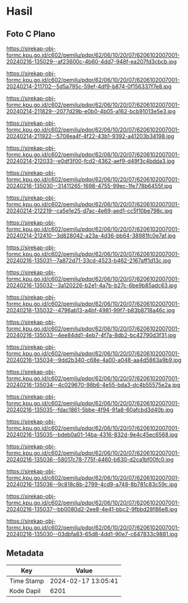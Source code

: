 # Hasil

## Foto C Plano

https://sirekap-obj-formc.kpu.go.id/c602/pemilu/pdpr/62/06/10/20/07/6206102007001-20240216-135029--af23600c-4b60-4dd7-948f-ea207fd3cbcb.jpg

https://sirekap-obj-formc.kpu.go.id/c602/pemilu/pdpr/62/06/10/20/07/6206102007001-20240214-211702--5d5a795c-59ef-4df9-b874-0f156337f7e8.jpg

https://sirekap-obj-formc.kpu.go.id/c602/pemilu/pdpr/62/06/10/20/07/6206102007001-20240214-211829--2077d29b-e0b0-4b05-a162-bcb91013e5e3.jpg

https://sirekap-obj-formc.kpu.go.id/c602/pemilu/pdpr/62/06/10/20/07/6206102007001-20240214-211922--5708ea4f-4f22-43b1-9392-a41203b34198.jpg

https://sirekap-obj-formc.kpu.go.id/c602/pemilu/pdpr/62/06/10/20/07/6206102007001-20240214-212033--e0df3f00-fcd2-4362-aef9-d49f3c4bdda3.jpg

https://sirekap-obj-formc.kpu.go.id/c602/pemilu/pdpr/62/06/10/20/07/6206102007001-20240216-135030--31411265-1698-4755-99ec-1fe778b6455f.jpg

https://sirekap-obj-formc.kpu.go.id/c602/pemilu/pdpr/62/06/10/20/07/6206102007001-20240214-212219--ca5e1e25-d7ac-4e69-aed1-cc5f10be798c.jpg

https://sirekap-obj-formc.kpu.go.id/c602/pemilu/pdpr/62/06/10/20/07/6206102007001-20240214-212410--3d828042-a23a-4d36-bb64-38981fc0e7af.jpg

https://sirekap-obj-formc.kpu.go.id/c602/pemilu/pdpr/62/06/10/20/07/6206102007001-20240216-135031--7a872d71-33cd-4523-b462-2167aff1d13c.jpg

https://sirekap-obj-formc.kpu.go.id/c602/pemilu/pdpr/62/06/10/20/07/6206102007001-20240216-135032--3a120226-b2e1-4a7b-b27c-6be9b85adc63.jpg

https://sirekap-obj-formc.kpu.go.id/c602/pemilu/pdpr/62/06/10/20/07/6206102007001-20240216-135032--4796ab13-a4bf-4981-99f7-b83b8718a46c.jpg

https://sirekap-obj-formc.kpu.go.id/c602/pemilu/pdpr/62/06/10/20/07/6206102007001-20240216-135033--4ee84dd1-4eb7-4f7a-8db2-bc42790d3f31.jpg

https://sirekap-obj-formc.kpu.go.id/c602/pemilu/pdpr/62/06/10/20/07/6206102007001-20240216-135034--9dd2b340-c68e-4a00-a048-aa4d5863a9b9.jpg

https://sirekap-obj-formc.kpu.go.id/c602/pemilu/pdpr/62/06/10/20/07/6206102007001-20240216-135034--4c029670-98b6-4e55-bda3-dc4b55575e2a.jpg

https://sirekap-obj-formc.kpu.go.id/c602/pemilu/pdpr/62/06/10/20/07/6206102007001-20240216-135035--fdac1861-5bbe-4f94-91a8-60afcbd3d40b.jpg

https://sirekap-obj-formc.kpu.go.id/c602/pemilu/pdpr/62/06/10/20/07/6206102007001-20240216-135035--bdeb0a01-14ba-4316-832d-9e4c45ec6568.jpg

https://sirekap-obj-formc.kpu.go.id/c602/pemilu/pdpr/62/06/10/20/07/6206102007001-20240216-135036--58017c78-775f-4460-b630-d2ca1bf00fc0.jpg

https://sirekap-obj-formc.kpu.go.id/c602/pemilu/pdpr/62/06/10/20/07/6206102007001-20240216-135036--9c818c8b-2799-4cd9-a748-8b781c83c59c.jpg

https://sirekap-obj-formc.kpu.go.id/c602/pemilu/pdpr/62/06/10/20/07/6206102007001-20240216-135037--bb0080d2-2ee8-4e41-bbc2-9fbbd28f86e8.jpg

https://sirekap-obj-formc.kpu.go.id/c602/pemilu/pdpr/62/06/10/20/07/6206102007001-20240216-135030--03dbfa83-65d8-4dd1-90e7-c647833c9881.jpg


## Metadata

| Key        | Value               |
| ---------- | ------------------- |
| Time Stamp | 2024-02-17 13:05:41 |
| Kode Dapil | 6201                |



